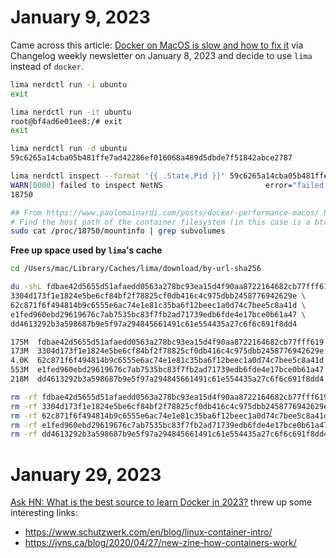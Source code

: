 # January 9, 2023
Came across this article: [Docker on MacOS is slow and how to fix it](https://www.paolomainardi.com/posts/docker-performance-macos/) via Changelog weekly newsletter on January 8, 2023 and decide to use `lima` instead of `docker`.

```bash
lima nerdctl run -i ubuntu
exit

lima nerdctl run -it ubuntu
root@bf4ad6e01ee8:/# exit
exit

lima nerdctl run -d ubuntu
59c6265a14cba05b481ffe7ad42286ef016068a489d5dbde7f51842abce2787

lima nerdctl inspect --format '{{ .State.Pid }}' 59c6265a14cba05b481ffe7ad42286ef016068a489d5dbde7f51842abce2787f
WARN[0000] failed to inspect NetNS                       error="failed to Statfs \"/proc/18750/ns/net\": no such file or directory" id=59c6265a14cba05b481ffe7ad42286ef016068a489d5dbde7f51842abce2787f
18750

## From https://www.paolomainardi.com/posts/docker-performance-macos/ but only works on docker not lima
# Find the host path of the container filesystem (in this case is a btrfs volume)
sudo cat /proc/18750/mountinfo | grep subvolumes
```

**Free up space used by `lima`'s cache**
```bash
cd /Users/mac/Library/Caches/lima/download/by-url-sha256

du -shL fdbae42d5655d51afaedd0563a278bc93ea15d4f90aa8722164682cb77fff619 \
3304d173f1e1824e5be6cf84bf2f78825cf0db416c4c975dbb2458776942629e \
62c871f6f494814b9c6555e6ac74e1e81c35ba6f12beec1a0d74c7bee5c8a41d \
e1fed960ebd29619676c7ab7535bc83f7fb2ad71739edb6fde4e17bce0b61a47 \
dd4613292b3a598687b9e5f97a294845661491c61e554435a27c6f6c691f8dd4

175M  fdbae42d5655d51afaedd0563a278bc93ea15d4f90aa8722164682cb77fff619
173M  3304d173f1e1824e5be6cf84bf2f78825cf0db416c4c975dbb2458776942629e
4.0K  62c871f6f494814b9c6555e6ac74e1e81c35ba6f12beec1a0d74c7bee5c8a41d
553M  e1fed960ebd29619676c7ab7535bc83f7fb2ad71739edb6fde4e17bce0b61a47
218M  dd4613292b3a598687b9e5f97a294845661491c61e554435a27c6f6c691f8dd4

rm -rf fdbae42d5655d51afaedd0563a278bc93ea15d4f90aa8722164682cb77fff619 
rm -rf 3304d173f1e1824e5be6cf84bf2f78825cf0db416c4c975dbb2458776942629e 
rm -rf 62c871f6f494814b9c6555e6ac74e1e81c35ba6f12beec1a0d74c7bee5c8a41d 
rm -rf e1fed960ebd29619676c7ab7535bc83f7fb2ad71739edb6fde4e17bce0b61a47 
rm -rf dd4613292b3a598687b9e5f97a294845661491c61e554435a27c6f6c691f8dd4
```

# January 29, 2023
[Ask HN: What is the best source to learn Docker in 2023?](https://news.ycombinator.com/item?id=34563353) threw up some interesting links:
* https://www.schutzwerk.com/en/blog/linux-container-intro/ 
* https://jvns.ca/blog/2020/04/27/new-zine-how-containers-work/